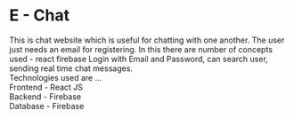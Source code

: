 # E - Chat

This is chat website which is useful for chatting with one another. The user just needs an email for registering. In this there are number of concepts
used - react firebase Login with Email and Password, can search user, sending real time chat messages.                                                          
Technologies used are ...                                                                                                                                      
Frontend - React JS                                                                                                                                            
Backend - Firebase                                                                                                                                             
Database - Firebase
